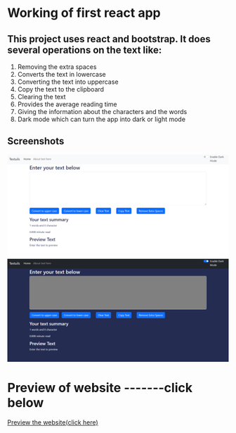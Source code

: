 # Working of first react app

## This project uses react and bootstrap. It does several operations on the text like:
1. Removing the extra spaces   
2. Converts the text in lowercase 
3. Converting the text into uppercase 
4. Copy the text to the clipboard 
5. Clearing the text 
6. Provides the average reading time  
7. Giving the information about the characters and the words 
8. Dark mode which can turn the app into dark or light mode

## Screenshots

![App Screenshot Light](./preview.png)
![App Screenshot Dark](./preview2.png)

# Preview of website -------click below 
[Preview the website(click here)](https://textutilityapp1.netlify.app/)